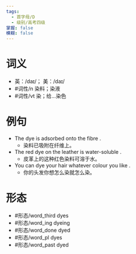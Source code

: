 ```yaml
---
tags:
  - 首字母/D
  - 级别/高考四级
掌握: false
模糊: false
---
```

# 词义
- 英：/daɪ/； 美：/daɪ/
- #词性/n  染料；染液
- #词性/vt  染；给…染色
# 例句
- The dye is adsorbed onto the fibre .
	- 染料已吸附在纤维上。
- The red dye on the leather is water-soluble .
	- 皮革上的这种红色染料可溶于水。
- You can dye your hair whatever colour you like .
	- 你的头发你想怎么染就怎么染。
# 形态
- #形态/word_third dyes
- #形态/word_ing dyeing
- #形态/word_done dyed
- #形态/word_pl dyes
- #形态/word_past dyed
